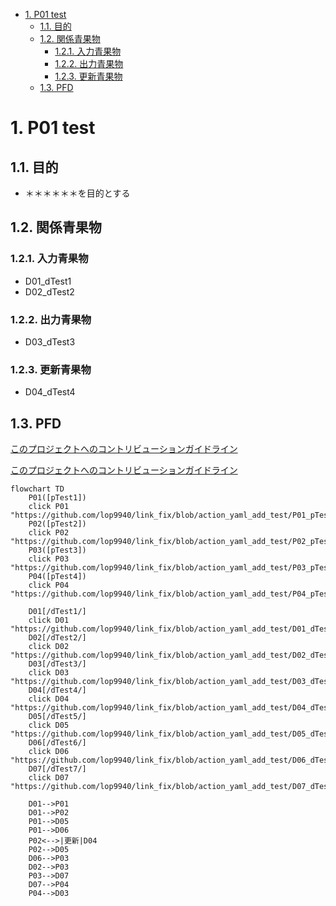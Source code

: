 
- [1. P01 test](#1-p01-test)
  - [1.1. 目的](#11-目的)
  - [1.2. 関係青果物](#12-関係青果物)
    - [1.2.1. 入力青果物](#121-入力青果物)
    - [1.2.2. 出力青果物](#122-出力青果物)
    - [1.2.3. 更新青果物](#123-更新青果物)
  - [1.3. PFD](#13-pfd)

# 1. P01 test

## 1.1. 目的

- ＊＊＊＊＊＊を目的とする

## 1.2. 関係青果物

### 1.2.1. 入力青果物

- D01_dTest1
- D02_dTest2

### 1.2.2. 出力青果物

- D03_dTest3

### 1.2.3. 更新青果物

- D04_dTest4

## 1.3. PFD

[このプロジェクトへのコントリビューションガイドライン](/D01_dTest1.md)

[このプロジェクトへのコントリビューションガイドライン](D01_dTest1.md)
```mermaid
flowchart TD
    P01([pTest1])
    click P01 "https://github.com/lop9940/link_fix/blob/action_yaml_add_test/P01_pTest1.md"
    P02([pTest2])
    click P02 "https://github.com/lop9940/link_fix/blob/action_yaml_add_test/P02_pTest2.md"
    P03([pTest3])
    click P03 "https://github.com/lop9940/link_fix/blob/action_yaml_add_test/P03_pTest3.md"
    P04([pTest4])
    click P04 "https://github.com/lop9940/link_fix/blob/action_yaml_add_test/P04_pTest4.md"

    D01[/dTest1/]
    click D01 "https://github.com/lop9940/link_fix/blob/action_yaml_add_test/D01_dTest1.md"
    D02[/dTest2/]
    click D02 "https://github.com/lop9940/link_fix/blob/action_yaml_add_test/D02_dTest2.md"
    D03[/dTest3/]
    click D03 "https://github.com/lop9940/link_fix/blob/action_yaml_add_test/D03_dTest3.md"
    D04[/dTest4/]
    click D04 "https://github.com/lop9940/link_fix/blob/action_yaml_add_test/D04_dTest4.md"
    D05[/dTest5/]
    click D05 "https://github.com/lop9940/link_fix/blob/action_yaml_add_test/D05_dTest5.md"
    D06[/dTest6/]
    click D06 "https://github.com/lop9940/link_fix/blob/action_yaml_add_test/D06_dTest6.md"
    D07[/dTest7/]
    click D07 "https://github.com/lop9940/link_fix/blob/action_yaml_add_test/D07_dTest7.md"

    D01-->P01
    D01-->P02
    P01-->D05
    P01-->D06
    P02<-->|更新|D04
    P02-->D05
    D06-->P03
    D02-->P03
    P03-->D07
    D07-->P04
    P04-->D03

```